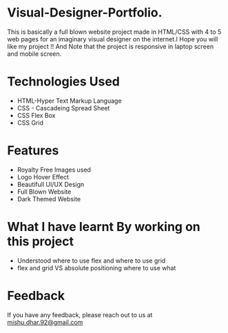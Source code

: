 # Visual-Designer-Portfolio.
This is basically a full blown website project made in HTML/CSS with 4 to 5 web pages for an imaginary visual designer on the internet.I Hope you will like my project !! And Note that the project is responsive in laptop screen and mobile screen.
# Technologies Used
- HTML-Hyper Text Markup Language
- CSS - Cascadeing Spread Sheet
- CSS Flex Box
- CSS Grid
# Features
- Royalty Free Images used
- Logo Hover Effect
- Beautifull UI/UX Design
- Full Blown Website
- Dark Themed Website
# What I have learnt By working on this project
- Understood where to use flex and where to use grid
- flex and grid VS absolute positioning where to use what

# Feedback
If you have any feedback, please reach out to us at mishu.dhar.92@gmail.com
